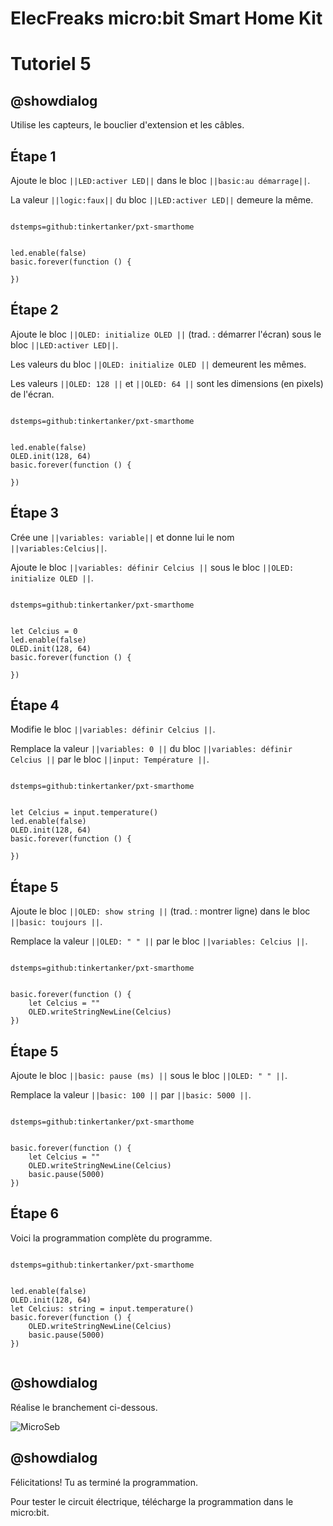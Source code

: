 # ElecFreaks micro:bit Smart Home Kit

# Tutoriel 5

## @showdialog

Utilise les capteurs, le bouclier d'extension et les câbles.

## Étape 1

Ajoute le bloc ``||LED:activer LED||`` dans le bloc ``||basic:au démarrage||``.

La valeur ``||logic:faux||`` du bloc ``||LED:activer LED||`` demeure la même.

```package

dstemps=github:tinkertanker/pxt-smarthome

```

```blocks

led.enable(false)
basic.forever(function () {
	
})

```

## Étape 2

Ajoute le bloc ``||OLED: initialize OLED ||`` (trad. : démarrer l'écran) sous le bloc ``||LED:activer LED||``.

Les valeurs du bloc ``||OLED: initialize OLED ||`` demeurent les mêmes.

Les valeurs ``||OLED: 128 ||`` et ``||OLED: 64 ||`` sont les dimensions (en pixels) de l'écran.

```package

dstemps=github:tinkertanker/pxt-smarthome

```

```blocks

led.enable(false)
OLED.init(128, 64)
basic.forever(function () {
	
})

```

## Étape 3

Crée une ``||variables: variable||`` et donne lui le nom ``||variables:Celcius||``.

Ajoute le bloc ``||variables: définir Celcius ||`` sous le bloc ``||OLED: initialize OLED ||``. 

```package

dstemps=github:tinkertanker/pxt-smarthome

```

```blocks

let Celcius = 0
led.enable(false)
OLED.init(128, 64)
basic.forever(function () {
	
})

```

## Étape 4

Modifie le bloc ``||variables: définir Celcius ||``.

Remplace la valeur ``||variables: 0 ||`` du bloc  ``||variables: définir Celcius ||`` par le bloc ``||input: Température ||``.

```package

dstemps=github:tinkertanker/pxt-smarthome

```

```blocks

let Celcius = input.temperature()
led.enable(false)
OLED.init(128, 64)
basic.forever(function () {
	
})

```

## Étape 5

Ajoute le bloc ``||OLED: show string ||`` (trad. : montrer ligne) dans le bloc ``||basic: toujours ||``.

Remplace la valeur ``||OLED: " " ||`` par le bloc ``||variables: Celcius ||``.

```package

dstemps=github:tinkertanker/pxt-smarthome

```

```blocks

basic.forever(function () {
    let Celcius = ""
    OLED.writeStringNewLine(Celcius)
})

```

## Étape 5

Ajoute le bloc ``||basic: pause (ms) ||`` sous le bloc ``||OLED: " " ||``.

Remplace la valeur ``||basic: 100 ||`` par ``||basic: 5000 ||``.

```package

dstemps=github:tinkertanker/pxt-smarthome

```

```blocks

basic.forever(function () {
    let Celcius = ""
    OLED.writeStringNewLine(Celcius)
    basic.pause(5000)
})

```


## Étape 6

Voici la programmation complète du programme.

```package

dstemps=github:tinkertanker/pxt-smarthome

```

```blocks

led.enable(false)
OLED.init(128, 64)
let Celcius: string = input.temperature()
basic.forever(function () {
    OLED.writeStringNewLine(Celcius)
    basic.pause(5000)
})


```

## @showdialog 

Réalise le branchement ci-dessous.

![MicroSeb](https://github.com/sbergeroncp/micro-seb/blob/master/smart_home_oled.png?raw=true)


## @showdialog 

Félicitations! Tu as terminé la programmation.

Pour tester le circuit électrique, télécharge la programmation dans le micro:bit.

